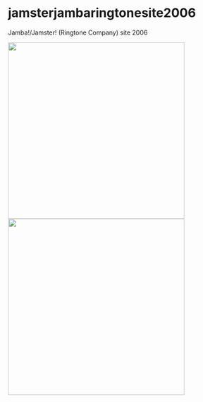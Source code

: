 # jamsterjambaringtonesite2006
Jamba!/Jamster! (Ringtone Company) site 2006

<img src="doc-imgs/ie6-ss.png" width="400">
<img src="doc-imgs/ie6-ss2.png" width="400">
